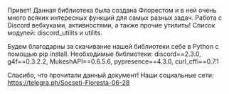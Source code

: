 Привет! Данная библиотека была создана Флорестом и в ней очень много всяких интересных функций для самых разных задач.
Работа с Discord вебхуками, активностями, а также прочие утилиты!
Список модулей: discord_utilits и utilits.

Будем благодарны за скачивание нашей библиотеки себе в Python с помощью pip install.
Необходимые библиотеки: discord==2.3.0, g4f==0.3.2.2, MukeshAPI==0.6.5.6, pypresence==4.3.0, curl_cffi==0.7.1

Спасибо, что прочитали данный документ!
Наши социальные сети: https://telegra.ph/Socseti-Floresta-06-28